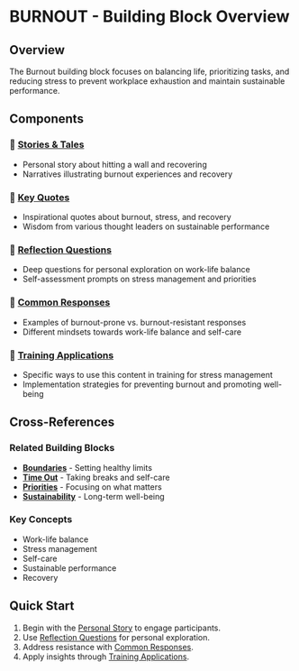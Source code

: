 # BURNOUT - Building Block Overview

## Overview
The Burnout building block focuses on balancing life, prioritizing tasks, and reducing stress to prevent workplace exhaustion and maintain sustainable performance.

## Components

### 📖 [Stories & Tales](stories-tales.md)
- Personal story about hitting a wall and recovering
- Narratives illustrating burnout experiences and recovery

### 💬 [Key Quotes](key-quotes.md)
- Inspirational quotes about burnout, stress, and recovery
- Wisdom from various thought leaders on sustainable performance

### 🤔 [Reflection Questions](reflection-questions.md)
- Deep questions for personal exploration on work-life balance
- Self-assessment prompts on stress management and priorities

### 💭 [Common Responses](common-responses.md)
- Examples of burnout-prone vs. burnout-resistant responses
- Different mindsets towards work-life balance and self-care

### 🎯 [Training Applications](training-applications.md)
- Specific ways to use this content in training for stress management
- Implementation strategies for preventing burnout and promoting well-being

## Cross-References

### Related Building Blocks
- **[Boundaries](../boundaries/README.md)** - Setting healthy limits
- **[Time Out](../time-out/README.md)** - Taking breaks and self-care
- **[Priorities](../priorities/README.md)** - Focusing on what matters
- **[Sustainability](../sustainability/README.md)** - Long-term well-being

### Key Concepts
- Work-life balance
- Stress management
- Self-care
- Sustainable performance
- Recovery

## Quick Start
1. Begin with the [Personal Story](stories-tales.md) to engage participants.
2. Use [Reflection Questions](reflection-questions.md) for personal exploration.
3. Address resistance with [Common Responses](common-responses.md).
4. Apply insights through [Training Applications](training-applications.md).
